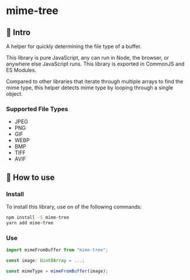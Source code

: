 # mime-tree

## 👋 Intro

A helper for quickly determining the file type of a buffer.

This library is pure JavaScript, any can run in Node, the browser, or anywhere else JavaScript runs.
This library is exported in CommonJS and ES Modules.

Compared to other libraries that iterate through multiple arrays to find the mime type,
this helper detects mime type by looping through a single object.

### Supported File Types

* JPEG
* PNG
* GIF
* WEBP
* BMP
* TIFF
* AVIF

## 🚀 How to use

### Install

To install this library, use on of the following commands:
```bash
npm install -S mime-tree
yarn add mime-tree
```

### Use

```typescript
import mimeFromBuffer from "mime-tree";

const image: Uint8Array = ...;

const mimeType = mimeFromBuffer(image);
```
